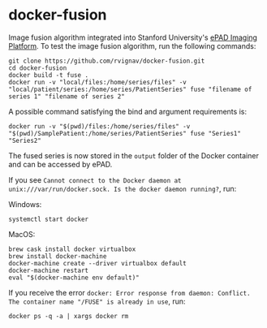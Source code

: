 # docker-fusion

Image fusion algorithm integrated into Stanford University's [ePAD Imaging Platform](https://epad.stanford.edu/). To test the image fusion algorithm, run the following commands:

    git clone https://github.com/rvignav/docker-fusion.git
    cd docker-fusion
    docker build -t fuse .
    docker run -v "local/files:/home/series/files" -v "local/patient/series:/home/series/PatientSeries" fuse "filename of series 1" "filename of series 2"

A possible command satisfying the bind and argument requirements is:

    docker run -v "$(pwd)/files:/home/series/files" -v "$(pwd)/SamplePatient:/home/series/PatientSeries" fuse "Series1" "Series2"

The fused series is now stored in the `output` folder of the Docker container and can be accessed by ePAD.

If you see `Cannot connect to the Docker daemon at unix:///var/run/docker.sock. Is the docker daemon running?`, run:

Windows:

    systemctl start docker

MacOS:

    brew cask install docker virtualbox
    brew install docker-machine
    docker-machine create --driver virtualbox default
    docker-machine restart
    eval "$(docker-machine env default)"

If you receive the error `docker: Error response from daemon: Conflict. The container name "/FUSE" is already in use`, run:

    docker ps -q -a | xargs docker rm
